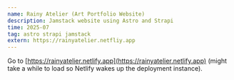 ```yaml
---
name: Rainy Atelier (Art Portfolio Website)
description: Jamstack website using Astro and Strapi
time: 2025-07
tag: astro strapi jamstack
extern: https://rainyatelier.netfliy.app
---
```


Go to [https://rainyatelier.netlify.app](https://rainyatelier.netlify.app) (might take a while to load so Netlify wakes up the deployment instance).










